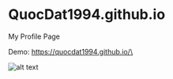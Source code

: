 # QuocDat1994.github.io
My Profile Page

Demo: https://quocdat1994.github.io/\

![alt text](https://i.ibb.co/H2g47Qw/profile.png)
